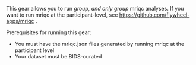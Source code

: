 This gear allows you to run *group, and only group* mriqc analyses. If you want to run mriqc at the
participant-level, see https://github.com/flywheel-apps/mriqc .

Prerequisites for running this gear:

 * You must have the mriqc.json files generated by running mriqc at the participant level
 * Your dataset must be BIDS-curated